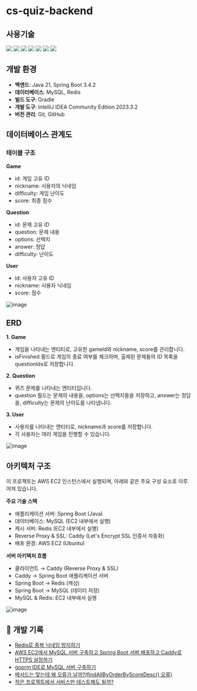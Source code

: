# cs-quiz-backend
## 사용기술
<img src="https://img.shields.io/badge/java-007396?style=for-the-badge&logo=java&logoColor=white"> <img src="https://img.shields.io/badge/mysql-4479A1?style=for-the-badge&logo=mysql&logoColor=white">
<img src="https://img.shields.io/badge/springboot-6DB33F?style=for-the-badge&logo=springboot&logoColor=white">
<img src="https://img.shields.io/badge/gradle-02303A?style=for-the-badge&logo=gradle&logoColor=white">
<img src="https://img.shields.io/badge/redis-FF4438?style=for-the-badge&logo=redis&logoColor=white">
<img src="https://img.shields.io/badge/caddy-1F88C0?style=for-the-badge&logo=caddy&logoColor=white">
<img src="https://img.shields.io/badge/amazonec2-FF9900?style=for-the-badge&logo=amazonec2&logoColor=white">  

## 개발 환경
- **백엔드**: Java 21, Spring Boot 3.4.2
- **데이터베이스**: MySQL, Redis
- **빌드 도구**: Gradle
- **개발 도구**: IntelliJ IDEA Community Edition 2023.3.2
- **버전 관리**: Git, GitHub
  
## 데이터베이스 관계도

### 테이블 구조
**Game**  
- id: 게임 고유 ID  
- nickname: 사용자의 닉네임  
- difficulty: 게임 난이도  
- score: 최종 점수  

**Question**  
- id: 문제 고유 ID
- question: 문제 내용
- options: 선택지
- answer: 정답
- difficulty: 난이도
  
**User**  
- id: 사용자 고유 ID
- nickname: 사용자 닉네임
- score: 점수

![image](https://github.com/user-attachments/assets/90889767-bc7a-417b-a8e4-2e985c961834)

## ERD
**1. Game**  
- 게임을 나타내는 엔티티로, 고유한 gameId와 nickname, score를 관리합니다.
- isFinished 필드로 게임의 종료 여부를 체크하며, 출제된 문제들의 ID 목록을 questionIds로 저장합니다.

**2. Question**  
- 퀴즈 문제를 나타내는 엔티티입니다.
- question 필드는 문제의 내용을, options는 선택지들을 저장하고, answer는 정답을, difficulty는 문제의 난이도를 나타냅니다.

**3. User**  
- 사용자를 나타내는 엔티티로, nickname과 score를 저장합니다.
- 각 사용자는 여러 게임을 진행할 수 있습니다.

![image](https://github.com/user-attachments/assets/efb617ba-6b58-45b5-ae00-42f86654a5da)


## 아키텍처 구조
이 프로젝트는 AWS EC2 인스턴스에서 실행되며, 아래와 같은 주요 구성 요소로 이루어져 있습니다.  

**주요 기술 스택**  
- 애플리케이션 서버: Spring Boot (Java)
- 데이터베이스: MySQL (EC2 내부에서 실행)
- 캐시 서버: Redis (EC2 내부에서 실행)
- Reverse Proxy & SSL: Caddy (Let's Encrypt SSL 인증서 자동화)
- 배포 환경: AWS EC2 (Ubuntu)

**서버 아키텍처 흐름**  
- 클라이언트 → Caddy (Reverse Proxy & SSL)
- Caddy → Spring Boot 애플리케이션 서버
- Spring Boot → Redis (캐싱)
- Spring Boot → MySQL (데이터 저장)
- MySQL & Redis: EC2 내부에서 실행

![image](https://github.com/user-attachments/assets/3024ed55-ee57-44e4-9229-2318adfc6fea)  


## 📝 개발 기록

- [Redis로 중복 닉네임 방지하기](https://www.notion.so/Redis-1b5574e3025980e5b739ff87b013fb85)
- [AWS EC2에서 MySQL 서버 구축하고 Spring Boot 서버 배포하고 Caddy로 HTTPS 설정하기](https://www.notion.so/AWS-EC2-MySQL-Spring-Boot-Caddy-Https-1ad574e3025980fda097ec8fdc729ded)
- [goorm IDE로 MySQL 서버 구축하기](https://www.notion.so/goorm-IDE-MySQL-1ac574e30259803cae21d947f0bf96cd)
- [메서드는 맞는데 왜 오류가 날까?(findAllByOrderByScoreDesc() 오류)](https://www.notion.so/findAllByOrderByScoreDesc-1b5574e3025980c9a930d663cf840d53)
- [작은 프로젝트에서 서비스만 테스트해도 될까?](https://hammerhead-horse-801.notion.site/1d6574e30259800fb8e1cccd7f2b7c1c?pvs=4)
